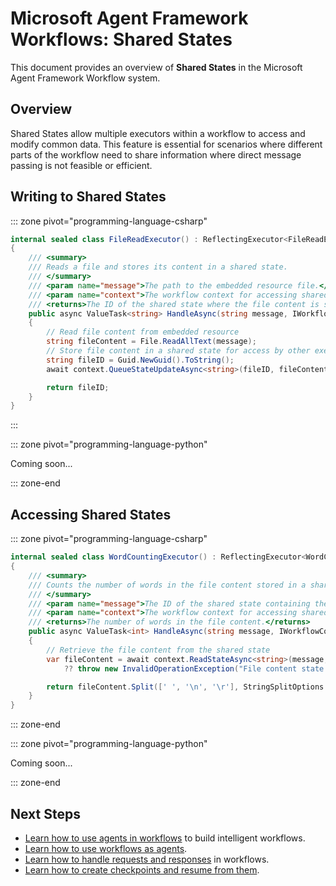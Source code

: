 # Microsoft Agent Framework Workflows: Shared States

This document provides an overview of **Shared States** in the Microsoft Agent Framework Workflow system.

## Overview

Shared States allow multiple executors within a workflow to access and modify common data. This feature is essential for scenarios where different parts of the workflow need to share information where direct message passing is not feasible or efficient.

## Writing to Shared States

::: zone pivot="programming-language-csharp"

```csharp
internal sealed class FileReadExecutor() : ReflectingExecutor<FileReadExecutor>("FileReadExecutor"), IMessageHandler<string, string>
{
    /// <summary>
    /// Reads a file and stores its content in a shared state.
    /// </summary>
    /// <param name="message">The path to the embedded resource file.</param>
    /// <param name="context">The workflow context for accessing shared states.</param>
    /// <returns>The ID of the shared state where the file content is stored.</returns>
    public async ValueTask<string> HandleAsync(string message, IWorkflowContext context)
    {
        // Read file content from embedded resource
        string fileContent = File.ReadAllText(message);
        // Store file content in a shared state for access by other executors
        string fileID = Guid.NewGuid().ToString();
        await context.QueueStateUpdateAsync<string>(fileID, fileContent, scopeName: "FileContent");

        return fileID;
    }
}
```

:::

::: zone pivot="programming-language-python"

Coming soon...

::: zone-end

## Accessing Shared States

::: zone pivot="programming-language-csharp"

```csharp
internal sealed class WordCountingExecutor() : ReflectingExecutor<WordCountingExecutor>("WordCountingExecutor"), IMessageHandler<string, int>
{
    /// <summary>
    /// Counts the number of words in the file content stored in a shared state.
    /// </summary>
    /// <param name="message">The ID of the shared state containing the file content.</param>
    /// <param name="context">The workflow context for accessing shared states.</param>
    /// <returns>The number of words in the file content.</returns>
    public async ValueTask<int> HandleAsync(string message, IWorkflowContext context)
    {
        // Retrieve the file content from the shared state
        var fileContent = await context.ReadStateAsync<string>(message, scopeName: "FileContent")
            ?? throw new InvalidOperationException("File content state not found");

        return fileContent.Split([' ', '\n', '\r'], StringSplitOptions.RemoveEmptyEntries).Length;
    }
}
```

::: zone-end

::: zone pivot="programming-language-python"

Coming soon...

::: zone-end

## Next Steps

- [Learn how to use agents in workflows](./using-agents.md) to build intelligent workflows.
- [Learn how to use workflows as agents](./as-agents.md).
- [Learn how to handle requests and responses](./request-and-response.md) in workflows.
- [Learn how to create checkpoints and resume from them](./checkpointing.md).

